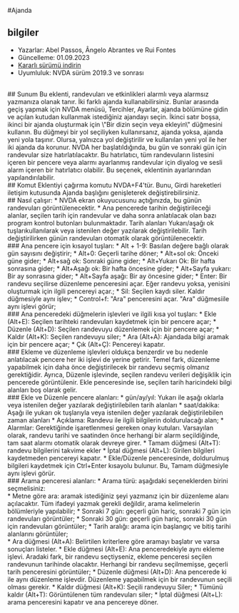 #Ajanda


## bilgiler
* Yazarlar: Abel Passos, Ângelo Abrantes ve Rui Fontes
* Güncelleme: 01.09.2023
* [Kararlı sürümü indirin][1]
* Uyumluluk: NVDA sürüm 2019.3 ve sonrası

<br>
## Sunum
Bu eklenti, randevuları ve etkinlikleri alarmlı veya alarmsız yazmanıza olanak tanır.  
İki farklı ajanda kullanabilirsiniz.  
Bunlar arasında geçiş yapmak için NVDA menüsü, Tercihler, Ayarlar, ajanda bölümüne gidin ve açılan kutudan kullanmak istediğiniz ajandayı seçin.  
İkinci satır boşsa, ikinci bir ajanda oluşturmak için \"Bir dizin seçin veya ekleyin\" düğmesini kullanın.  
Bu düğmeyi bir yol seçiliyken kullanırsanız, ajanda yoksa, ajanda yeni yola taşınır. Olursa, yalnızca yol değiştirilir ve kullanılan yeni yol ile her iki ajanda da korunur.  
NVDA her başlatıldığında, bu gün ve sonraki gün için randevular size hatırlatılacaktır. Bu hatırlatıcı, tüm randevuların listesini içeren bir pencere veya alarmı ayarlanmış randevular için diyalog ve sesli alarm içeren bir hatırlatıcı olabilir.  
Bu seçenek, eklentinin ayarlarından yapılandırılabilir.

<br>
## Komut
Eklentiyi çağırma komutu NVDA+F4'tür.  
Bunu, Girdi hareketleri iletişim kutusunda Ajanda başlığını genişleterek değiştirebilirsiniz.

<br>
## Nasıl çalışır:
* NVDA ekran okuyucusunu açtığınızda, bu günün randevuları görüntülenecektir.
* Ana pencerede tarihin değiştirileceği alanlar, seçilen tarih için randevular ve daha sonra anlatılacak olan bazı program kontrol butonları bulunmaktadır.  
Tarih alanları Yukarı/aşağı ok tuşlarıkullanılarak veya istenilen değer yazılarak değiştirilebilir. Tarih değiştirilirken günün randevuları otomatik olarak görüntülenecektir.

<br>
### Ana pencere için kısayol tuşları:
* Alt + 1-9: Basılan değere bağlı olarak gün sayısını değiştirir;
* Alt+0: Geçerli tarihe döner;
* Alt+sol ok: Önceki güne gider;
* Alt+sağ ok: Sonraki güne gider;
* Alt+Yukarı Ok: Bir hafta sonrasına gider;
* Alt+Aşağı ok: Bir hafta öncesine gider;
* Alt+Sayfa yukarı: Bir ay sonrasına gider;
* Alt+Sayfa aşağı: Bir ay öncesine gider;
* Enter: Bir randevu seçilirse düzenleme penceresini açar. Eğer randevu yoksa, yenisini oluşturmak için ilgili pencereyi açar.;
* Sil: Seçilen kaydı siler. Kaldır düğmesiyle aynı işlev;
* Control+f: "Ara" penceresini açar. "Ara" düğmesiile aynı işlevi görür;

<br>
### Ana penceredeki düğmelerin işlevleri ve ilgili kısa yol tuşları:
* Ekle (Alt+E): Seçilen tarihteki randevuları kaydetmek için bir pencere açar;
* Düzenle (Alt+D): Seçilen randevuyu düzenlemek için bir pencere açar;
* Kaldır (Alt+K): Seçilen randevuyu siler;
* Ara (Alt+A): Ajandada bilgi aramak için bir pencere açar;
* Çık (Alt+Ç): Pencereyi kapatır.

<br>
### Ekleme ve düzenleme işlevleri oldukça benzerdir ve bu nedenle anlatılacak pencere her iki işlevi de yerine getirir.
Temel fark, düzenleme yapabilmek için daha önce değiştirilecek bir randevu seçmiş olmanız gerektiğidir.  
Ayrıca, Düzenle işlevinde, seçilen randevu verileri değişiklik için pencerede görüntülenir. Ekle penceresinde ise, seçilen tarih haricindeki bilgi alanları boş olarak gelir.  

<br>
### Ekle ve Düzenle pencere alanları:
* gün/ay/yıl: Yukarı ile aşağı oklarla veya istenilen değer yazılarak değiştirilebilen tarih alanları
* saat/dakika: Aşağı ile yukarı ok tuşlarıyla veya istenilen değer yazılarak değiştirilebilen zaman alanları
* Açıklama: Randevu ile ilgili bilgilerin doldurulacağı alan;
* Alarmlar: Gerektiğinde işaretlenmesi gereken onay kutuları. Varsayılan olarak, randevu tarihi ve saatinden önce herhangi bir alarm seçildiğinde, tam saat alarmı otomatik olarak devreye girer.
* Tamam düğmesi (Alt+T): randevu bilgilerini takvime ekler
* İptal düğmesi (Alt+L): Girilen bilgileri kaydetmeden pencereyi kapatır.
* Ekle/Düzenle penceresinde, doldurulmuş bilgileri kaydetmek için Ctrl+Enter kısayolu bulunur. Bu, Tamam düğmesiyle aynı işlevi görür.

<br>
### Arama penceresi alanları:
* Arama türü: aşağıdaki seçeneklerden birini seçmelisiniz:
<br>
	* Metne göre ara: aramak istediğiniz şeyi yazmanız için bir düzenleme alanı açılacaktır. Tüm ifadeyi yazmak gerekli değildir, arama kelimelerin bölümleriyle yapılabilir;
	* Sonraki 7 gün: geçerli gün hariç, sonraki 7 gün için randevuları görüntüler;
	* Sonraki 30 gün: geçerli gün hariç, sonraki 30 gün için randevuları görüntüler;
	* Tarih aralığı: arama için başlangıç ​​ve bitiş tarihi alanlarını görüntüler;
<br>
* Ara düğmesi (Alt+A): Belirtilen kriterlere göre aramayı başlatır ve varsa sonuçları listeler.
* Ekle düğmesi (Alt+E): Ana penceredekiyle aynı ekleme işlevi. Aradaki fark, bir randevu seçtiyseniz, ekleme penceresi seçilen randevunun tarihinde olacaktır. Herhangi bir randevu seçilmemişse, geçerli tarih penceresini görüntüler;
* Düzenle düğmesi (Alt+D): Ana pencerede ki ile aynı düzenleme işlevdir. Düzenleme yapabilmek için bir randevunun seçili olması gerekir.
* Kaldır düğmesi (Alt+K): Seçili randevuyu Siler;
* Tümünü kaldır (Alt+T): Görüntülenen tüm randevuları siler;
* İptal düğmesi (Alt+L): arama penceresini kapatır ve ana pencereye döner.

[1]: https://github.com/ruifontes/agenda-for-NVDA/releases/download/2023.09.25/agenda-2023.09.25.nvda-addon
